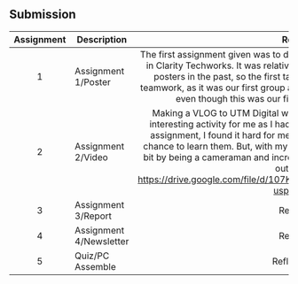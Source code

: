 ## Submission
| Assignment | Description  | Reflection |
| :-----: |  ------ | :-----: | 
| 1 | Assignment 1/Poster | The first assignment given was to design a poster about a virtual industrial talk in Clarity Techworks. It was relatively easy for me since I've finished a lot of posters in the past, so the first task is straightforward in general. For our teamwork, as it was our first group assignment, we managed to work as a unit, even though this was our first time being together as a group.  | 
| 2 | Assignment 2/Video | Making a VLOG to UTM Digital was our second assignment, it was a very interesting activity for me as I hadn't gotten a chance to visit it. During this assignment, I found it hard for me to take good videos as I didn’t have any chance to learn them. But, with my friend's help, I managed to improve a little bit by being a cameraman and increasing my video editing skills. Here, check out our video: https://drive.google.com/file/d/107KGWfxdE1pOuQZz7EijTUsEjs5Tp1Zc/view?usp=drive_link | 
| 3 | Assignment 3/Report | Reflection 3 | 
| 4 | Assignment 4/Newsletter | Reflection 4 |
| 5 | Quiz/PC Assemble | Reflection Quiz |

